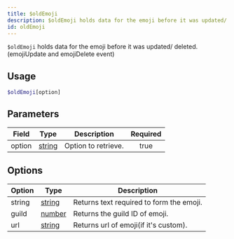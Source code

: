 ```yaml
---
title: $oldEmoji
description: $oldEmoji holds data for the emoji before it was updated/ deleted. (emojiUpdate and emojiDelete event)
id: oldEmoji
---
```


`$oldEmoji` holds data for the emoji before it was updated/ deleted. (emojiUpdate and emojiDelete event)

## Usage

```php
$oldEmoji[option]
```

## Parameters

| Field  | Type                                                                                              | Description         | Required |
| ------ | ------------------------------------------------------------------------------------------------- | ------------------- | :------: |
| option | [string](https://developer.mozilla.org/en-US/docs/Web/JavaScript/Reference/Global_Objects/String) | Option to retrieve. |   true   |

## Options 

| Option | Type | Description |
| ----- | ---- | ----- |
| string | [string](https://developer.mozilla.org/en-US/docs/Web/JavaScript/Reference/Global_Objects/String) | Returns text required to form the emoji.
| guild | [number](https://developer.mozilla.org/en-US/docs/Web/JavaScript/Reference/Global_Objects/Number) | Returns the guild ID of emoji. |
| url | [string](https://developer.mozilla.org/en-US/docs/Web/JavaScript/Reference/Global_Objects/String) | Returns url of emoji(if it's custom). |
